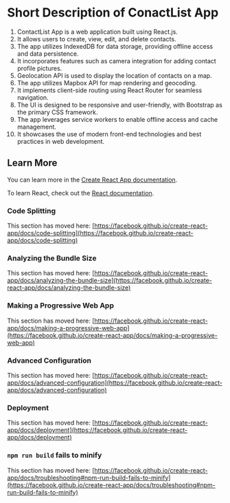 # Short Description of ConactList App

1.	ContactList App is a web application built using React.js.
3.	It allows users to create, view, edit, and delete contacts.
4.	The app utilizes IndexedDB for data storage, providing offline access and data persistence.
5.	It incorporates features such as camera integration for adding contact profile pictures.
6.	Geolocation API is used to display the location of contacts on a map.
7.	The app utilizes Mapbox API for map rendering and geocoding.
8.	It implements client-side routing using React Router for seamless navigation.
9.	The UI is designed to be responsive and user-friendly, with Bootstrap as the primary CSS framework.
10.	The app leverages service workers to enable offline access and cache management.
11.	It showcases the use of modern front-end technologies and best practices in web development.


## Learn More

You can learn more in the [Create React App documentation](https://facebook.github.io/create-react-app/docs/getting-started).

To learn React, check out the [React documentation](https://reactjs.org/).

### Code Splitting

This section has moved here: [https://facebook.github.io/create-react-app/docs/code-splitting](https://facebook.github.io/create-react-app/docs/code-splitting)

### Analyzing the Bundle Size

This section has moved here: [https://facebook.github.io/create-react-app/docs/analyzing-the-bundle-size](https://facebook.github.io/create-react-app/docs/analyzing-the-bundle-size)

### Making a Progressive Web App

This section has moved here: [https://facebook.github.io/create-react-app/docs/making-a-progressive-web-app](https://facebook.github.io/create-react-app/docs/making-a-progressive-web-app)

### Advanced Configuration

This section has moved here: [https://facebook.github.io/create-react-app/docs/advanced-configuration](https://facebook.github.io/create-react-app/docs/advanced-configuration)

### Deployment

This section has moved here: [https://facebook.github.io/create-react-app/docs/deployment](https://facebook.github.io/create-react-app/docs/deployment)

### `npm run build` fails to minify

This section has moved here: [https://facebook.github.io/create-react-app/docs/troubleshooting#npm-run-build-fails-to-minify](https://facebook.github.io/create-react-app/docs/troubleshooting#npm-run-build-fails-to-minify)
